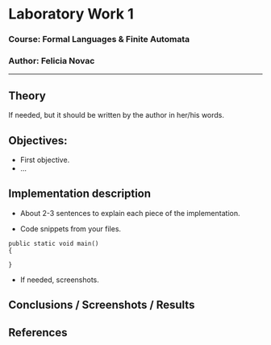 # Laboratory Work 1

### Course: Formal Languages & Finite Automata
### Author: Felicia Novac

----

## Theory
If needed, but it should be written by the author in her/his words.


## Objectives:

* First objective.
* ...


## Implementation description

* About 2-3 sentences to explain each piece of the implementation.


* Code snippets from your files.

```
public static void main() 
{

}
```

* If needed, screenshots.


## Conclusions / Screenshots / Results


## References